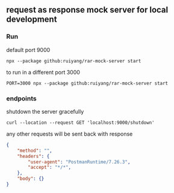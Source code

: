 ## request as response mock server for local development

### Run

default port 9000
```shell
npx --package github:ruiyang/rar-mock-server start
```

to run in a different port 3000
```shell
PORT=3000 npx --package github:ruiyang/rar-mock-server start
```

### endpoints

shutdown the server gracefully
```shell
curl --location --request GET 'localhost:9000/shutdown'
```

any other requests will be sent back with response
```json
{
    "method": "",
    "headers": {
        "user-agent": "PostmanRuntime/7.26.3",
        "accept": "*/*",
    },
    "body": {}
}
```
